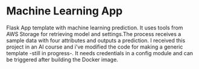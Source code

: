 
# Machine Learning App

Flask App template with machine learning prediction. It uses tools from AWS Storage for retrieving model and settings.The process receives a sample data with four attributes and outputs a prediction.
I received this project in an AI course and i've modified the code for making a generic template -still in progress-.
It needs credentials in a config module and can be triggered after building the Docker image.

